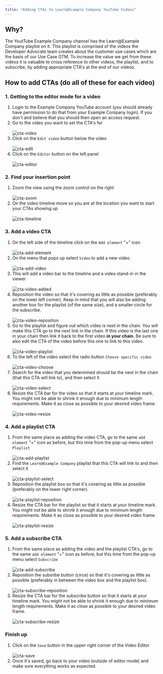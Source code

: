 ```yaml
---
title: "Adding CTAs to Learn@Example Company YouTube Videos"
---
```


## Why?

The YoutTube Example Company channel has the Learn@Example Company playlist on it. This playlist is comprised of the videos the Developer Advocate team creates about the customer use cases which are the basis of our Use Case GTM. To increase the value we get from these videos it is valuable to cross reference to other videos, the playlist, and to subscribe, by adding appropriate CTA's at the end of our videos.

## How to add CTAs (do all of these for each video)

### 1. Getting to the editor mode for a video

1. Login to the Example Company YouTube account (you should already have permission to do that from your Example Company login). If you don't and believe that you should then open an access request.
1. Go to the video you want to set the CTA's for <br><br>
    ![cta-video](/images/handbook/marketing/developer-relations/technical-marketing/cta/video.png)
1. Click on the `Edit video` button below the video <br><br>
    ![cta-edit](/images/handbook/marketing/developer-relations/technical-marketing/cta/edit.png)
1. Click on the `Editor` button on the left panel <br><br>
    ![cta-editor](/images/handbook/marketing/developer-relations/technical-marketing/cta/editor.png)

### 2. Find your insertion point

1. Zoom the view using the zoom control on the right <br><br>
    ![cta-zoom](/images/handbook/marketing/developer-relations/technical-marketing/cta/zoom.png)
1. On the video timeline move so you are at the location you want to start your CTAs showing up <br><br>
    ![cta-timeline](/images/handbook/marketing/developer-relations/technical-marketing/cta/timeline.png)

### 3. Add a video CTA

1. On the left side of the timeline click on the `Add element` "+" icon <br><br>
    ![cta-add-element](/images/handbook/marketing/developer-relations/technical-marketing/cta/add-element.png)
1. On the menu that pops up select `Video` to add a new video<br><br>
    ![cta-add-video](/images/handbook/marketing/developer-relations/technical-marketing/cta/add-video.png)
1. This will add a video bar to the timeline and a video stand-in in the viewer<br><br>
    ![cta-video-added](/images/handbook/marketing/developer-relations/technical-marketing/cta/video-added.png)
1. Reposition the video so that it's covering as little as possible (preferably on the lower left corner). Keep in mind that you will also be adding another box for the playlist (of the same size), and a smaller circle for the subscribe. <br><br>
    ![cta-video-reposition](/images/handbook/marketing/developer-relations/technical-marketing/cta/video-reposition.png)
1. Go to the playlist and figure out which video is next in the chain. You will make this CTA go to the next link in the chain. If this video is the last one in your chain then link it back to the first video **in your chain**. Be sure to also edit the CTA of the video before this one to link to this video. <br><br>
    ![cta-video-playlist](/images/handbook/marketing/developer-relations/technical-marketing/cta/video-playlist.png)
1. To the left of the video select the radio button `Choose specific video`<br><br>
    ![cta-video-choose](/images/handbook/marketing/developer-relations/technical-marketing/cta/video-choose.png)
1. Search for the video that you determined should be the next in the chain (that this CTA will link to), and then select it <br><br>
    ![cta-video-select](/images/handbook/marketing/developer-relations/technical-marketing/cta/video-select.png)
1. Resize the CTA bar for the video so that it starts at your timeline mark. You might not be able to shrink it enough due to minimum length requirements. Make it as close as possible to your desired video frame. <br><br>
    ![cta-video-resize](/images/handbook/marketing/developer-relations/technical-marketing/cta/video-resize.png)

### 4. Add a playlist CTA

1. From the same place as adding the video CTA, go to the same `add element` "+" icon as before, but this time from the pop-up menu select `Playlist` <br><br>
    ![cta-add-playlist](/images/handbook/marketing/developer-relations/technical-marketing/cta/add-playlist.png)
1. Find the `Learn@Example Company` playlist that this CTA will link to and then select it <br><br>
    ![cta-playlist-select](/images/handbook/marketing/developer-relations/technical-marketing/cta/playlist-select.png)
1. Reposition the playlist box so that it's covering as little as possible (preferably on the lower right corner). <br><br>
    ![cta-playlist-reposition](/images/handbook/marketing/developer-relations/technical-marketing/cta/playlist-reposition.png)
1. Resize the CTA bar for the playlist so that it starts at your timeline mark. You might not be able to shrink it enough due to minimum length requirements. Make it as close as possible to your desired video frame. <br><br>
    ![cta-playlist-resize](/images/handbook/marketing/developer-relations/technical-marketing/cta/playlist-resize.png)

### 5. Add a subscribe CTA

1. From the same place as adding the video and the playlist CTA's, go to the same `add element` "+" icon as before, but this time from the pop-up menu select `Subscribe` <br><br>
    ![cta-add-subscribe](/images/handbook/marketing/developer-relations/technical-marketing/cta/add-subscribe.png)
1. Reposition the subsribe button (circe) so that it's covering as little as possible (preferably in between the video box and the playlist box). <br><br>
    ![cta-subscribe-reposition](/images/handbook/marketing/developer-relations/technical-marketing/cta/subscribe-reposition.png)
1. Resize the CTA bar for the subscribe button so that it starts at your timeline mark. You might not be able to shrink it enough due to minimum length requirements. Make it as close as possible to your desired video frame. <br><br>
    ![cta-subscribe-resize](/images/handbook/marketing/developer-relations/technical-marketing/cta/subscribe-resize.png)

### Finish up

1. Click on the `Save` button in the upper right corner of the Video Editor <br><br>
    ![cta-save](/images/handbook/marketing/developer-relations/technical-marketing/cta/save.png)
1. Once it's saved, go back to your video (outside of editor mode) and make sure everything works as expected.
